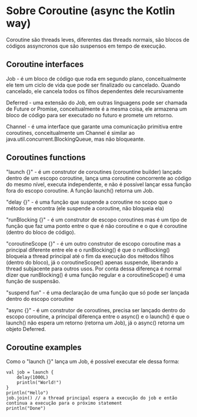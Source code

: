 # Sobre Coroutine (async the Kotlin way)
Coroutine são threads leves, diferentes das threads normais, são blocos de códigos assyncronos que são suspensos em tempo de execução.

## Coroutine interfaces
Job - é um bloco de código que roda em segundo plano, conceitualmente ele tem um ciclo de vida que pode ser finalizado ou cancelado.
Quando cancelado, ele cancela todos os filhos dependentes dele recursivamente

Deferred - uma extensão do Job, em outras linguagens pode ser chamada de Future or Promise, conceitualmente é a mesma coisa,
ele armazena um bloco de código para ser executado no futuro e promete um retorno.

Channel - é uma interface que garante uma comunicação primitiva entre coroutines, conceitualmente um Channel é similar ao
java.util.concurrent.BlockingQueue, mas não bloqueante.

## Coroutines functions
"launch {}" - é um construtor de coroutines (corountine builder) lançado dentro de um escopo coroutine,
lança uma coroutine concorrente ao código do mesmo nível, executa independente, e não é possível lançar essa função fora do escopo coroutine.
A função launch() retorna um Job.

"delay {}" - é uma função que suspende a coroutine no scopo que o método se encontra (ele suspende a coroutine, não bloqueia ela)

"runBlocking {}" - é um construtor de escopo coroutines mas é um tipo de função que faz uma ponto entre o que é não coroutine
e o que é coroutine (dentro do bloco de código).

"coroutineScope {}" - é um outro construtor de escopo coroutine mas a principal diferente entre ele e o runBlocking() é que o runBlocking() bloqueia
a thread principal até o fim da execução dos métodos filhos (dentro do bloco), já o coroutineScope() apenas suspende, liberando
a thread subjacente para outros usos. Por conta dessa diferença é normal dizer que runBlocking() é uma função regular e a coroutineScope() é uma
função de suspensão.

"suspend fun" - é uma declaração de uma função que só pode ser lançada dentro do escopo coroutine

"async {}" - é um construtor de coroutines, precisa ser lançado dentro do escopo coroutine, a principal diferença entre o async() e o launch()
é que o launch() não espera um retorno (retorna um Job), já o async() retorna um objeto Deferred.

## Coroutine examples
Como o "launch {}" lança um Job, é possível executar ele dessa forma:
```
val job = launch {
    delay(1000L)
    println("World!")
}
println("Hello")
job.join() // a thread principal espera a execução do job e então continua a execução para o próximo statement
println("Done")
```
